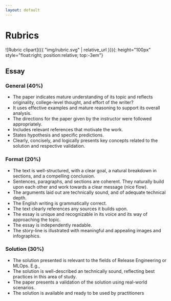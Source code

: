 ```yaml
---
layout: default
---
```

# Rubrics
![Rubric clipart]({{ "img/rubric.svg" | relative_url }}){: height="100px" style="float:right; position:relative; top:-3em"}

## Essay

### General (40%)

- The paper indicates mature understanding of its topic and reflects originality, college-level thought, and effort of the writer? 
- It uses effective examples and mature reasoning to support its overall analysis.
- The directions for the paper given by the instructor were followed appropriately.
- Includes relevant references that motivate the work.
- States hypothesis and specific predictions.
- Clearly, concisely, and logically presents key concepts related to the solution and respective validation. 

### Format (20%)

- The text is well-structured, with a clear goal, a natural breakdown in sections, and a compelling conclusion.
- Sentences, paragraphs, and sections are coherent. They naturally build upon each other and work towards a clear message (nice flow).
- The arguments laid out are technically sound, and of adequate technical depth.
- The English writing is grammatically correct.
- The text clearly references any sources it builds upon.
- The essay is unique and recognizable in its voice and its way of approaching the topic.
- The essay is independently readable.
- The story-line is illustrated with meaningful and appealing images and infographics.

### Solution (30%)

- The solution presented is relevant to the fields of Release Engineering or MLOps. E.g., 
- The solution is well-described an technically sound, reflecting best practices in this area of study.
- The paper presents a validation of the solution using real-world scenarios.
- The solution is available and ready to be used by practitioners
